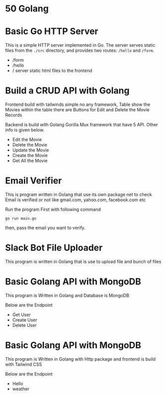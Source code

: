 # 50 Golang

# Basic Go HTTP Server

This is a simple HTTP server implemented in Go. The server serves static files from the `./src` directory, and provides two routes: `/hello` and `/form`.

- /form
- /hello
- / server static html files to the frontend

# Build a CRUD API with Golang

Frontend build with tailwinds simple no any framework, Table show the Movies within the table there are Buttons for Edit and Delete the Movie Records

Backend is build with Golang Gorilla Mux framework that have 5 API. Other info is given below.

- Edit the Movie
- Delete the Movie
- Update the Movie
- Create the Movie
- Get All the Movie

# Email Verifier

This is program written in Golang that use its own package net to check Email is verified or not like gmail.com, yahoo.com, facebook.com etc

Run the program First with following command

```
go run main.go
```

then, pass the email you want to verify.

# Slack Bot File Uploader

This program is written in Golang that is use to upload file and bunch of files

# Basic Golang API with MongoDB

This program is Written in Golang and Database is MongoDB

Below are the Endpoint

- Get User
- Create User
- Delete User

# Basic Golang API with MongoDB

This program is Written in Golang with Http package and frontend is build with Tailwind CSS

Below are the Endpoint

- Hello
- weather
